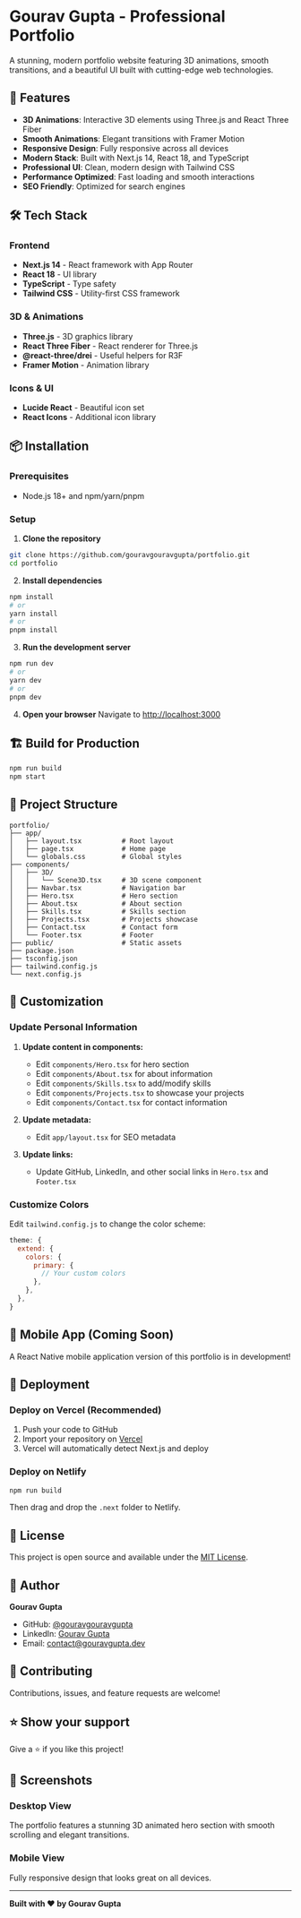 # Gourav Gupta - Professional Portfolio

A stunning, modern portfolio website featuring 3D animations, smooth transitions, and a beautiful UI built with cutting-edge web technologies.

## 🚀 Features

- **3D Animations**: Interactive 3D elements using Three.js and React Three Fiber
- **Smooth Animations**: Elegant transitions with Framer Motion
- **Responsive Design**: Fully responsive across all devices
- **Modern Stack**: Built with Next.js 14, React 18, and TypeScript
- **Professional UI**: Clean, modern design with Tailwind CSS
- **Performance Optimized**: Fast loading and smooth interactions
- **SEO Friendly**: Optimized for search engines

## 🛠️ Tech Stack

### Frontend
- **Next.js 14** - React framework with App Router
- **React 18** - UI library
- **TypeScript** - Type safety
- **Tailwind CSS** - Utility-first CSS framework

### 3D & Animations
- **Three.js** - 3D graphics library
- **React Three Fiber** - React renderer for Three.js
- **@react-three/drei** - Useful helpers for R3F
- **Framer Motion** - Animation library

### Icons & UI
- **Lucide React** - Beautiful icon set
- **React Icons** - Additional icon library

## 📦 Installation

### Prerequisites
- Node.js 18+ and npm/yarn/pnpm

### Setup

1. **Clone the repository**
```bash
git clone https://github.com/gouravgouravgupta/portfolio.git
cd portfolio
```

2. **Install dependencies**
```bash
npm install
# or
yarn install
# or
pnpm install
```

3. **Run the development server**
```bash
npm run dev
# or
yarn dev
# or
pnpm dev
```

4. **Open your browser**
Navigate to [http://localhost:3000](http://localhost:3000)

## 🏗️ Build for Production

```bash
npm run build
npm start
```

## 📁 Project Structure

```
portfolio/
├── app/
│   ├── layout.tsx          # Root layout
│   ├── page.tsx            # Home page
│   └── globals.css         # Global styles
├── components/
│   ├── 3D/
│   │   └── Scene3D.tsx     # 3D scene component
│   ├── Navbar.tsx          # Navigation bar
│   ├── Hero.tsx            # Hero section
│   ├── About.tsx           # About section
│   ├── Skills.tsx          # Skills section
│   ├── Projects.tsx        # Projects showcase
│   ├── Contact.tsx         # Contact form
│   └── Footer.tsx          # Footer
├── public/                 # Static assets
├── package.json
├── tsconfig.json
├── tailwind.config.js
└── next.config.js
```

## 🎨 Customization

### Update Personal Information

1. **Update content in components:**
   - Edit `components/Hero.tsx` for hero section
   - Edit `components/About.tsx` for about information
   - Edit `components/Skills.tsx` to add/modify skills
   - Edit `components/Projects.tsx` to showcase your projects
   - Edit `components/Contact.tsx` for contact information

2. **Update metadata:**
   - Edit `app/layout.tsx` for SEO metadata

3. **Update links:**
   - Update GitHub, LinkedIn, and other social links in `Hero.tsx` and `Footer.tsx`

### Customize Colors

Edit `tailwind.config.js` to change the color scheme:

```js
theme: {
  extend: {
    colors: {
      primary: {
        // Your custom colors
      },
    },
  },
}
```

## 📱 Mobile App (Coming Soon)

A React Native mobile application version of this portfolio is in development!

## 🚀 Deployment

### Deploy on Vercel (Recommended)

1. Push your code to GitHub
2. Import your repository on [Vercel](https://vercel.com)
3. Vercel will automatically detect Next.js and deploy

### Deploy on Netlify

```bash
npm run build
```

Then drag and drop the `.next` folder to Netlify.

## 📝 License

This project is open source and available under the [MIT License](LICENSE).

## 👤 Author

**Gourav Gupta**

- GitHub: [@gouravgouravgupta](https://github.com/gouravgouravgupta)
- LinkedIn: [Gourav Gupta](https://linkedin.com/in/gouravgupta)
- Email: contact@gouravgupta.dev

## 🤝 Contributing

Contributions, issues, and feature requests are welcome!

## ⭐️ Show your support

Give a ⭐️ if you like this project!

## 📸 Screenshots

### Desktop View
The portfolio features a stunning 3D animated hero section with smooth scrolling and elegant transitions.

### Mobile View
Fully responsive design that looks great on all devices.

---

**Built with ❤️ by Gourav Gupta**
